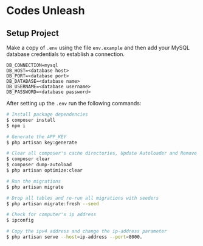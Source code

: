 # Codes Unleash

## Setup Project
Make a copy of `.env` using the file `env.example` and then add your MySQL database credentials to establish a connection.

```
DB_CONNECTION=mysql
DB_HOST=<database host>
DB_PORT=<database port>
DB_DATABASE=<database name>
DB_USERNAME=<database username>
DB_PASSWORD=<database password>
```


After setting up the `.env` run the following commands:
```bash
# Install package dependencies 
$ composer install
$ npm i

# Generate the APP_KEY
$ php artisan key:generate

# Clear all composer's cache directories, Update Autoloader and Remove the cached bootstrap files
$ composer clear
$ composer dump-autoload
$ php artisan optimize:clear

# Run the migrations
$ php artisan migrate

# Drop all tables and re-run all migrations with seeders
$ php artisan migrate:fresh --seed

# Check for computer's ip address
$ ipconfig

# Copy the ipv4 address and change the ip-address parameter
$ php artisan serve --host=ip-address --port=8000.

```
